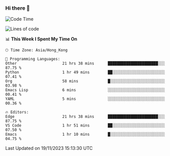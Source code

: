 ### Hi there 👋

<!--
**nicehiro/nicehiro** is a ✨ _special_ ✨ repository because its `README.md` (this file) appears on your GitHub profile.

Here are some ideas to get you started:

- 🔭 I’m currently working on ...
- 🌱 I’m currently learning ...
- 👯 I’m looking to collaborate on ...
- 🤔 I’m looking for help with ...
- 💬 Ask me about ...
- 📫 How to reach me: ...
- 😄 Pronouns: ...
- ⚡ Fun fact: ...
-->

<!--START_SECTION:waka-->
![Code Time](http://img.shields.io/badge/Code%20Time-68%20hrs%2046%20mins-blue)

![Lines of code](https://img.shields.io/badge/From%20Hello%20World%20I%27ve%20Written-2.6%20million%20lines%20of%20code-blue)

📊 **This Week I Spent My Time On** 

```text
🕑︎ Time Zone: Asia/Hong_Kong

💬 Programming Languages: 
Other                    21 hrs 38 mins      ██████████████████████░░░   87.75 % 
Python                   1 hr 49 mins        ██░░░░░░░░░░░░░░░░░░░░░░░   07.41 % 
Org                      58 mins             █░░░░░░░░░░░░░░░░░░░░░░░░   03.98 % 
Emacs Lisp               6 mins              ░░░░░░░░░░░░░░░░░░░░░░░░░   00.41 % 
YAML                     5 mins              ░░░░░░░░░░░░░░░░░░░░░░░░░   00.36 % 

🔥 Editors: 
Edge                     21 hrs 38 mins      ██████████████████████░░░   87.75 % 
VS Code                  1 hr 51 mins        ██░░░░░░░░░░░░░░░░░░░░░░░   07.50 % 
Emacs                    1 hr 10 mins        █░░░░░░░░░░░░░░░░░░░░░░░░   04.75 % 
```


 Last Updated on 19/11/2023 15:13:30 UTC
<!--END_SECTION:waka-->
